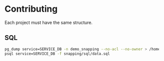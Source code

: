 # Contributing

Each project must have the same structure.

## SQL

```bash
pg_dump service=SERVICE_DB -n demo_snapping --no-acl --no-owner > /home/etienne/dev/lizmap/lizmap-demo/snapping/sql/data.sql
psql service=SERVICE_DB -f snapping/sql/data.sql
```
